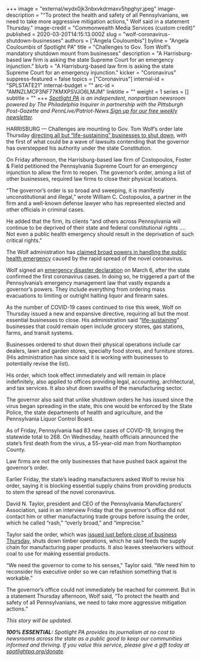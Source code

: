 +++
image = "external/wydx0jk3nbxvkdrmaxv5hpghyr.jpeg"
image-description = "“To protect the health and safety of all Pennsylvanians, we need to take more aggressive mitigation actions,\" Wolf said in a statement Thursday."
image-credit = "Commonwealth Media Services (custom credit)"
published = 2020-03-20T14:15:13.000Z
slug = "wolf-coronavirus-shutdown-businesses"
authors = ["Angela Couloumbis"]
byline = "Angela Couloumbis of Spotlight PA"
title = "Challenges to Gov. Tom Wolf’s mandatory shutdown mount from businesses"
description = "A Harrisburg-based law firm is asking the state Supreme Court for an emergency injunction."
blurb = "A Harrisburg-based law firm is asking the state Supreme Court for an emergency injunction."
kicker = "Coronavirus"
suppress-featured = false
topics = ["Coronavirus"]
internal-id = "SPLSTATE21"
internal-budget = ""
arc-id = "AMNZLMCP3NF77KMXPSVJO6LMJM"
linktitle = ""
weight = 1
series = []
subtitle = ""
+++
*[Spotlight PA](https://www.spotlightpa.org/) is an independent, nonpartisan newsroom powered by The Philadelphia Inquirer in partnership with the Pittsburgh Post-Gazette and PennLive/Patriot-News.[Sign up for our free weekly newsletter](https://www.spotlightpa.org/newsletters).*

HARRISBURG — Challenges are mounting to Gov. Tom Wolf’s order late Thursday [directing all but “life-sustaining” businesses to shut down](https://www.spotlightpa.org/news/2020/03/pennsylvania-shutdown-lifesustaining-businesses-tom-wolf-shut-down/), with the first of what could be a wave of lawsuits contending that the governor has overstepped his authority under the state Constitution.

On Friday afternoon, the Harrisburg-based law firm of Costopoulos, Foster & Field petitioned the Pennsylvania Supreme Court for an emergency injunction to allow the firm to reopen. The governor’s order, among a list of other businesses, required law firms to close their physical locations.

“The governor’s order is so broad and sweeping, it is manifestly unconstitutional and illegal,” wrote William C. Costopoulos, a partner in the firm and a well-known defense lawyer who has represented elected and other officials in criminal cases.

He added that the firm, its clients “and others across Pennsylvania will continue to be deprived of their state and federal constitutional rights .... Not even a public health emergency should result in the deprivation of such critical rights.”

The Wolf administration has [claimed broad powers in handling the public health emergency](https://www.spotlightpa.org/news/2020/03/coronavirus-tom-wolf-emergency-powers-pennsylvania/) caused by the rapid spread of the novel coronavirus.

Wolf signed an [emergency disaster declaration](https://www.governor.pa.gov/wp-content/uploads/2020/03/20200306-COVID19-Digital-Proclamation.pdf) on March 6, after the state confirmed the first coronavirus cases. In doing so, he triggered a part of the Pennsylvania’s emergency management law that vastly expands a governor’s powers. They include everything from ordering mass evacuations to limiting or outright halting liquor and firearm sales.

<script src="https://www.spotlightpa.org/embed.js" async></script><div data-spl-embed-version="1" data-spl-src="https://www.spotlightpa.org/embeds/donate/"></div>

As the number of COVID-19 cases continued to rise this week, Wolf on Thursday issued a new and expansive directive, requiring all but the most essential businesses to close. His administration said “[life-sustaining](http://www.pahousegop.com/Display/SiteFiles/1/OtherDocuments/20200319WolfBizList.pdf)” businesses that could remain open include grocery stores, gas stations, farms, and transit systems.

Businesses ordered to shut down their physical operations include car dealers, lawn and garden stores, specialty food stores, and furniture stores. (His administration has since said it is working with businesses to potentially revise the list).

His order, which took effect immediately and will remain in place indefinitely, also applied to offices providing legal, accounting, architectural, and tax services. It also shut down swaths of the manufacturing sector.

The governor also said that unlike shutdown orders he has issued since the virus began spreading in the state, this one would be enforced by the State Police, the state departments of health and agriculture, and the Pennsylvania Liquor Control Board.

As of Friday, Pennsylvania had 83 new cases of COVID-19, bringing the statewide total to 268. On Wednesday, health officials announced the state’s first death from the virus, a 55-year-old man from Northampton County.

Law firms are not the only businesses that have pushed back against the governor’s order.

Earlier Friday, the state’s leading manufacturers asked Wolf to revise his order, saying it is blocking essential supply chains from providing products to stem the spread of the novel coronavirus.

David N. Taylor, president and CEO of the Pennsylvania Manufacturers’ Association, said in an interview Friday that the governor’s office did not contact him or other manufacturing trade groups before issuing the order, which he called “rash,” “overly broad,” and “imprecise.”

Taylor said the order, which was [issued just before close of business Thursday](https://www.spotlightpa.org/news/2020/03/pennsylvania-shutdown-lifesustaining-businesses-tom-wolf-shut-down/), shuts down timber operations, which he said feeds the supply chain for manufacturing paper products. It also leaves steelworkers without coal to use for making essential products.

“We need the governor to come to his senses," Taylor said. “We need him to reconsider his executive order so we can refashion something that is workable.”

The governor’s office could not immediately be reached for comment. But in a statement Thursday afternoon, Wolf said, “To protect the health and safety of all Pennsylvanians, we need to take more aggressive mitigation actions.”

*This story will be updated.*

***100% ESSENTIAL:** Spotlight PA provides its journalism at no cost to newsrooms across the state as a public good to keep our communities informed and thriving. If you value this service, please give a gift today at [spotlightpa.org/donate](https://www.spotlightpa.org/donate).*

<script src="https://www.spotlightpa.org/embed.js" async></script><div data-spl-embed-version="1" data-spl-src="https://www.spotlightpa.org/embeds/tips/?tip_text=Do%20you%20have%20a%20tip%20about%20%3Cb%3Ehow%20Pa.'s%20government%20is%20responding%20to%20the%20coronavirus%3C%2Fb%3E%3F%20Tell%20us."></div>